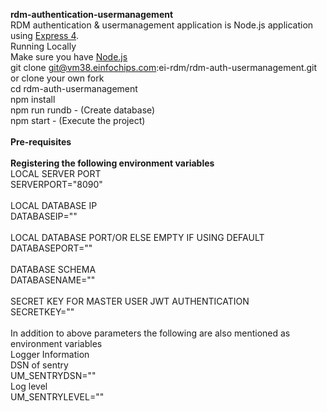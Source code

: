 <b>rdm-authentication-usermanagement </b>
<br>
RDM authentication & usermanagement application is Node.js application using [Express 4](http://expressjs.com/).
<br>
Running Locally<br>
Make sure you have [Node.js](http://nodejs.org/)
<br>
git clone git@vm38.einfochips.com:ei-rdm/rdm-auth-usermanagement.git or clone your own fork <br>
cd rdm-auth-usermanagement <br>
npm install
<br>
npm run rundb  - (Create database) <br>
npm start - (Execute the project)
<br><br>
<b>Pre-requisites</b>
<br><br>
<b>Registering the following environment variables</b>
<br>
LOCAL SERVER PORT <br>
SERVERPORT="8090"
<br><br>
LOCAL DATABASE IP <br>
DATABASEIP="" 
<br><br>
LOCAL DATABASE PORT/OR ELSE EMPTY IF USING DEFAULT <br>
DATABASEPORT=""
<br><br>
DATABASE SCHEMA <br>
DATABASENAME=""
<br><br>
SECRET KEY FOR MASTER USER JWT AUTHENTICATION <br>
SECRETKEY=""
<br><br>
In addition to above parameters the following are also mentioned as environment variables
<br>
Logger Information
<br>
DSN of sentry <br>
UM_SENTRYDSN=""
<br>
Log level <br>
UM_SENTRYLEVEL=""
<br><br>
